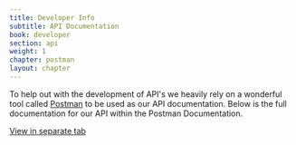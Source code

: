```yaml
---
title: Developer Info
subtitle: API Documentation
book: developer
section: api
weight: 1
chapter: postman
layout: chapter
---
```

To help out with the development of API's we heavily rely on a wonderful tool called [Postman](https://www.getpostman.com/) to be used as our API documentation. Below is the full documentation for our API within the Postman Documentation.

<a class="btn btn-primary btn-sm" href="https://documenter.getpostman.com/view/684631/formio-api/2Jvuks" target="_blank" style="float:left;margin-right:10px;"><span class="glyphicon glyphicon-new-window"></span> View in separate tab</a>

<div class="postman-run-button" style="float:left !important; margin-right: 10px !important;"
data-postman-action="collection/import"
data-postman-var-1="6c861ff514e69ee0dd98"></div>
<script type="text/javascript">
  (function (p,o,s,t,m,a,n) {
    !p[s] && (p[s] = function () { (p[t] || (p[t] = [])).push(arguments); });
    !o.getElementById(s+t) && o.getElementsByTagName("head")[0].appendChild((
      (n = o.createElement("script")),
      (n.id = s+t), (n.async = 1), (n.src = m), n
    ));
  }(window, document, "_pm", "PostmanRunObject", "https://run.pstmn.io/button.js"));
</script>
